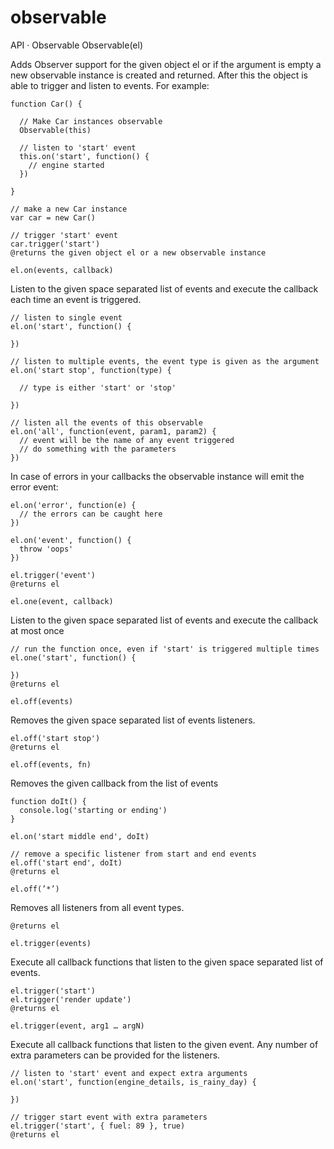 # observable
API · Observable
Observable(el)

Adds Observer support for the given object el or if the argument is empty a new observable instance is created and returned. After this the object is able to trigger and listen to events. For example:

    function Car() {
    
      // Make Car instances observable
      Observable(this)
    
      // listen to 'start' event
      this.on('start', function() {
        // engine started
      })
    
    }
  
    // make a new Car instance
    var car = new Car()
    
    // trigger 'start' event
    car.trigger('start')
    @returns the given object el or a new observable instance
    
    el.on(events, callback)

Listen to the given space separated list of events and execute the callback each time an event is triggered.
  
    // listen to single event
    el.on('start', function() {
    
    })
    
    // listen to multiple events, the event type is given as the argument
    el.on('start stop', function(type) {
    
      // type is either 'start' or 'stop'
    
    })
    
    // listen all the events of this observable
    el.on('all', function(event, param1, param2) {
      // event will be the name of any event triggered
      // do something with the parameters
    })
In case of errors in your callbacks the observable instance will emit the error event:
  
    el.on('error', function(e) {
      // the errors can be caught here
    })
    
    el.on('event', function() {
      throw 'oops'
    })
    
    el.trigger('event')
    @returns el
    
    el.one(event, callback)

Listen to the given space separated list of events and execute the callback at most once
  
    // run the function once, even if 'start' is triggered multiple times
    el.one('start', function() {
    
    })
    @returns el
    
    el.off(events)

Removes the given space separated list of events listeners.
  
    el.off('start stop')
    @returns el
    
    el.off(events, fn)

Removes the given callback from the list of events
  
    function doIt() {
      console.log('starting or ending')
    }
    
    el.on('start middle end', doIt)
    
    // remove a specific listener from start and end events
    el.off('start end', doIt)
    @returns el
    
    el.off(’*’)

Removes all listeners from all event types.
  
    @returns el
    
    el.trigger(events)

Execute all callback functions that listen to the given space separated list of events.
  
    el.trigger('start')
    el.trigger('render update')
    @returns el
    
    el.trigger(event, arg1 … argN)

Execute all callback functions that listen to the given event. Any number of extra parameters can be provided for the listeners.
  
    // listen to 'start' event and expect extra arguments
    el.on('start', function(engine_details, is_rainy_day) {
    
    })
    
    // trigger start event with extra parameters
    el.trigger('start', { fuel: 89 }, true)
    @returns el
